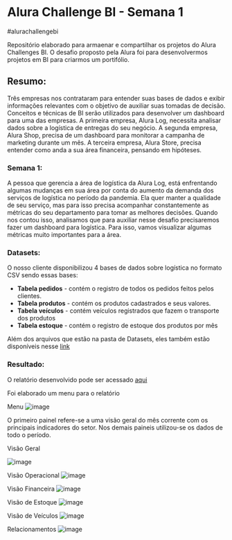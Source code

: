 # Alura Challenge BI - Semana 1
#alurachallengebi
<p> Repositório elaborado para armaenar e compartilhar os projetos do Alura Challenges BI. O desafio proposto pela Alura  foi para desenvolvermos projetos em BI para criarmos um portifólio. </p>

## Resumo: 
<p> Três empresas nos contrataram para entender suas bases de dados e exibir informações relevantes com o objetivo de auxiliar suas tomadas de decisão. Conceitos e técnicas de BI serão utilizados para desenvolver um dashboard para uma das empresas.  A primeira empresa, Alura Log, necessita analisar dados sobre a logística de entregas do seu negócio. A segunda empresa, Alura Shop, precisa de um dashboard para monitorar a campanha de marketing durante um mês. A terceira empresa, Alura Store, precisa entender como anda a sua área financeira, pensando em hipóteses. </p>

### Semana 1:
<p> A pessoa que gerencia a área de logística da Alura Log, está enfrentando algumas mudanças em sua área por conta do aumento da demanda dos serviços de logística no período da pandemia. Ela quer manter a qualidade de seu serviço, mas para isso precisa acompanhar constantemente as métricas do seu departamento para tomar as melhores decisões. Quando nos contou isso, analisamos que para auxiliar nesse desafio precisaremos fazer um dashboard para logística. Para isso, vamos visualizar algumas métricas muito importantes para a área. </p>

  ### Datasets:
   <p> O nosso cliente disponibilizou 4 bases de dados sobre logística no formato CSV sendo essas bases: </p>
  <ul>
    <li> <b>Tabela pedidos</b> - contém o registro de todos os pedidos feitos pelos clientes. </li>
    <li> <b>Tabela produtos</b> - contém os produtos cadastrados e seus valores. </li>
    <li> <b>Tabela veículos</b> - contém veículos registrados que fazem o transporte dos produtos </li>
    <li> <b>Tabela estoque</b> - contém o registro de estoque dos produtos por mês </li>
 </ul>
 <p> Além dos arquivos que estão na pasta de Datasets, eles também estão disponíveis nesse <a href="https://drive.google.com/drive/folders/1saKsmnW4FvOw_MRG363pNEYFbFpGw5hf?usp=sharing" target="_blank">link</a> </p>
  
   ### Resultado:
   
   <p> O relatório desenvolvido pode ser acessado <a href="https://app.powerbi.com/reportEmbed?reportId=1385f592-943b-4002-8520-336c1bf43d6f&autoAuth=true&ctid=b7845ad6-74cd-4782-aea9-57359643b87b&config=eyJjbHVzdGVyVXJsIjoiaHR0cHM6Ly93YWJpLWJyYXppbC1zb3V0aC1iLXByaW1hcnktcmVkaXJlY3QuYW5hbHlzaXMud2luZG93cy5uZXQvIn0%3D">aqui</a></p>
  
 <p>Foi elaborado um menu para o relatório</p> 
 
 Menu
 ![image](https://user-images.githubusercontent.com/64700794/132541496-23915bf5-e8cc-4867-aacc-72e638bbc825.png)
  
  <p>O primeiro painel refere-se a uma visão geral do mês corrente com os principais indicadores do setor. Nos demais paineis utilizou-se os dados de todo o período.</p> 
  
Visão Geral

![image](https://user-images.githubusercontent.com/64700794/132595139-3f18a29e-dd34-444f-9ed1-979b89d653ab.png)
  
Visão Operacional
![image](https://user-images.githubusercontent.com/64700794/132595275-ed2d792d-88ee-4594-9d7a-c16f4a29a5df.png)

Visão Financeira
![image](https://user-images.githubusercontent.com/64700794/132595228-8a717025-7518-4947-8f42-343da0310fea.png)

Visão de Estoque
![image](https://user-images.githubusercontent.com/64700794/132595570-b6e369af-4285-488f-b1a1-3f77748e8f6d.png)

Visão de Veículos
![image](https://user-images.githubusercontent.com/64700794/132595591-b735498c-36ff-46ca-9cfe-2228302a7342.png)

Relacionamentos
![image](https://user-images.githubusercontent.com/64700794/132595964-68da7599-ab8e-467c-a4c0-66e901c285d2.png)
